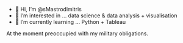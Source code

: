 - 👋 Hi, I’m @sMastrodimitris
- 👀 I’m interested in ... data science & data analysis + visualisation
- 🌱 I’m currently learning ... Python + Tableau 
<!-- - 📫 How to reach me ... --->

At the moment preoccupied with my military obligations.


<!---
sMastrodimitris/sMastrodimitris is a ✨ special ✨ repository because its `README.md` (this file) appears on your GitHub profile.
You can click the Preview link to take a look at your changes.
--->
